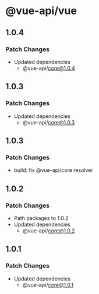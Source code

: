 # @vue-api/vue

## 1.0.4

### Patch Changes

- Updated dependencies
  - @vue-api/core@1.0.4

## 1.0.3

### Patch Changes

- Updated dependencies
  - @vue-api/core@1.0.3

## 1.0.3

### Patch Changes

- build: fix @vue-api/core resolver

## 1.0.2

### Patch Changes

- Path packages to 1.0.2
- Updated dependencies
  - @vue-api/core@1.0.2

## 1.0.1

### Patch Changes

- Updated dependencies
  - @vue-api/core@1.0.1
